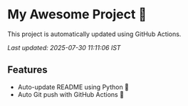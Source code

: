 # My Awesome Project 🚀

This project is automatically updated using GitHub Actions.

_Last updated: 2025-07-30 11:11:06 IST_

## Features
- Auto-update README using Python 🐍
- Auto Git push with GitHub Actions 🤖
